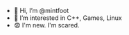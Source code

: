 - 👋 Hi, I’m @mintfoot
- 👀 I’m interested in C++, Games, Linux
- 😨 I'm new. I'm scared.
<!---
mintfoot/mintfoot is a ✨ special ✨ repository because its `README.md` (this file) appears on your GitHub profile.
You can click the Preview link to take a look at your changes.
--->
